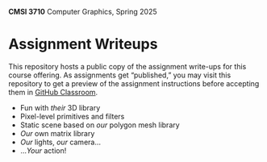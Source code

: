 **CMSI 3710** Computer Graphics, Spring 2025

# Assignment Writeups
This repository hosts a public copy of the assignment write-ups for this course offering. As assignments get “published,” you may visit this repository to get a preview of the assignment instructions before accepting them in [GitHub Classroom](https://classroom.github.com).

- Fun with _their_ 3D library
- Pixel-level primitives and filters
- Static scene based on _our_ polygon mesh library
- _Our_ own matrix library
- _Our_ lights, _our_ camera…
- …_Your_ action!
